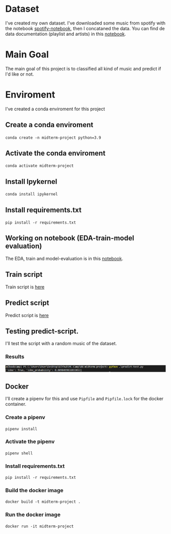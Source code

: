 # Dataset
I've created my own dataset. I've downloaded some music from spotify with the notebook [spotify-notebook](notebooks/spotify_data.ipynb), then I concataned the data.
You can find de data documentation (playlist and artists) in this [notebook](notebooks/notebook.ipynb).
# Main Goal
The main goal of this project is to classified all kind of music and predict if I'd like or not.
# Enviroment
I've created a conda enviroment for this project
## Create a conda enviroment
`conda create -n midterm-project python=3.9`
## Activate the conda enviroment
`conda activate midterm-project`
## Install Ipykernel
`conda install ipykernel`
## Install requirements.txt
`pip install -r requirements.txt`

## Working on notebook (EDA-train-model evaluation)
The EDA, train and model-evaluation is in this [notebook](notebooks/notebook.ipynb).
## Train script
Train script is [here](train.py)
## Predict script
Predict script is [here](predict.py)
## Testing predict-script.
I'll test the script with a random music of the dataset.
### Results
![Predict-script](images/testing-script.PNG)
## Docker
I'll create a pipenv for this and use `Pipfile` and `Pipfile.lock` for the docker container.
### Create a pipenv
`pipenv install`
### Activate the pipenv
`pipenv shell`
### Install requirements.txt
`pip install -r requirements.txt`
### Build the docker image
`docker build -t midterm-project .`
### Run the docker image
`docker run -it midterm-project`
